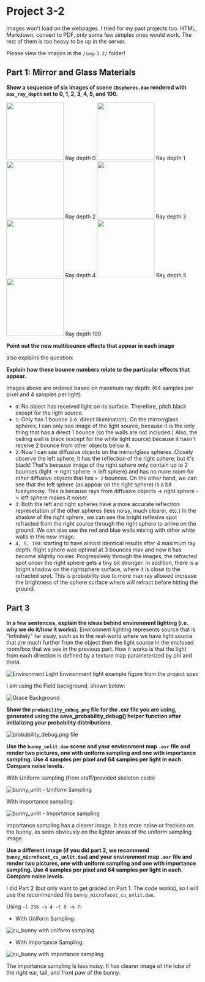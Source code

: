 # Project 3-2

Images won't load on the webpages. I tried for my past projects too. HTML, Markdown, convert to PDF, only some few simples ones would work. The rest of them is too heavy to be up in the server.

Please view the images in the `/img-3.2/` folder!

## Part 1: Mirror and Glass Materials
**Show a sequence of six images of scene `CBspheres.dae` rendered with `max_ray_depth` set to 0, 1, 2, 3, 4, 5, and 100.**
<!-- ![Spheres - max ray depth 0](../img-3.2/spheres_0.png) -->
<img src=".../img-3.2/spheres_0.png" width="150" height="150">
Ray depth 0
<!-- ![Spheres - max ray depth 1](../img-3.2/spheres_1.png) -->
<img src=".../img-3.2/spheres_1.png" width="150" height="150">
Ray depth 1
<!-- ![Spheres - max ray depth 2](../img-3.2/spheres_2.png) -->
<img src=".../img-3.2/spheres_2.png" width="150" height="150">
Ray depth 2
<!-- ![Spheres - max ray depth 3](../img-3.2/spheres_3.png) -->
<img src=".../img-3.2/spheres_3.png" width="150" height="150">
Ray depth 3
<!-- ![Spheres - max ray depth 4](../img-3.2/spheres_4.png) -->
<img src=".../img-3.2/spheres_4.png" width="150" height="150">
Ray depth 4
<!-- ![Spheres - max ray depth 5](../img-3.2/spheres_5.png) -->
<img src=".../img-3.2/spheres_5.png" width="150" height="150">
Ray depth 5
<!-- ![Spheres - max ray depth 100](../img-3.2/spheres_100.png) -->
<img src=".../img-3.2/spheres_6.png" width="150" height="150">
Ray depth 100

**Point out the new multibounce effects that appear in each image** 

also explains the question:

**Explain how these bounce numbers relate to the particular effects that appear.**

Images above are ordered based on maximum ray depth: (64 samples per pixel and 4 samples per light)
*   `0`: No object has received light on its surface. Therefore, pitch black except for the light source.
*   `1`: Only has 1 bounce (i.e. direct illumination). On the mirror/glass spheres, I can only see image of the light source, because it is the only thing that has a direct 1 bounce (so the walls are not included.) Also, the ceiling wall is black (except for the white light source) because it hasn't receive 2 bounce from other objects below it.
*   `2`: Now I can see diffusive objects on the mirror/glass spheres. Closely observe the left sphere, it has the reflection of the right sphere, but it's black! That's because image of the right sphere only contain up to 2 bounces (light -> right sphere -> left sphere) and has no more room for other diffusive objects that has `> 2` bounces. On the other hand, we can see that the left sphere (as appear on the right sphere) is a bit fuzzy/noisy. This is because rays from diffusive objects -> right sphere -> left sphere makes it noiser.
*   `3`: Both the left and right spheres have a more accurate reflection represetation of the other spheres (less noisy, much clearer, etc.) In the shadow of the right sphere, we can see the bright reflexive spot refracted from the right source through the right sphere to arrive on the ground. We can also see the red and blue walls mixing with other white walls in this new image.
*   `4, 5, 100`: starting to have almost identical results after 4 maximum ray depth. Right sphere was optimal at 3 bounces max and now it has become slightly noisier. Progressively through the images, the refracted spot under the right sphere gets a tiny bit stronger. In addition, there is a bright shadow on the rightsphere surface, where it is close to the refracted spot. This is probability due to more max ray allowed increase the brightness of the sphere surface where will refract before hitting the ground.


## Part 3
**In a few sentences, explain the ideas behind environment lighting (i.e. why we do it/how it works).**
Environment lighting represents source that is "infinitely" far away, such as in the real-world where we have light source that are much further from the object then the light source in the enclosed room/box that we see in the previous part. How it works is that the light from each direction is defined by a texture map parameterized by phi and theta.

![Environment Light](../img-3.2/envirolight.png)
Environment light example figure from the project spec

I am using the Field background, shown below:

![Grace Background](../img-3.2/field.png)

**Show the `probability_debug.png` file for the .exr file you are using, generated using the save_probability_debug() helper function after initializing your probability distributions.**

![probability_debug.png file](../img-3.2/probability_debug.png)



**Use the `bunny_unlit.dae` scene and your environment map `.exr` file and render two pictures, one with uniform sampling and one with importance sampling. Use 4 samples per pixel and 64 samples per light in each. Compare noise levels.**

With Uniform sampling (from staff/provided skeleton code)

![bunny_unlit - Uniform Sampling](../img-3.2/bunny_unlit_hemisphere.png)

With Importance sampling:

![bunny_unlit - Importance sampling](../img-3.2/bunny_unlit_importance.png)

Importance sampling has a clearer image. It has more noise or freckles on the bunny, as seen obviously on the lighter areas of the uniform sampling image.


**Use a different image (if you did part 2, we recommend `bunny_microfacet_cu_unlit.dae`) and your environment map `.exr` file and render two pictures, one with uniform sampling and one with importance sampling. Use 4 samples per pixel and 64 samples per light in each. Compare noise levels.**

I did Part 2 (but only want to get graded on Part 1. The code works), so I will use the recommended file `bunny_microfacet_cu_unlit.dae`.

Using `-l 256 -s 4 -t 8 -m 7`:
*   With Uniform Sampling:

![cu_bunny with uniform sampling](../img-3.2/cu_bunny_uniform.png)

*   With Importance Sampling:

![cu_bunny with importance sampling](../img-3.2/cu_bunny_importance.png)

The importance sampling is less noisy. It has clearer image of the lobe of the right ear, tail, and front paw of the bunny.



<!-- ## Part 2
**Show a sequence of 4 images of scene CBdragon_microfacet_au.dae rendered with `α` set to 0.005, 0.05, 0.25 and 0.5. Describe the differences between different images.** -->